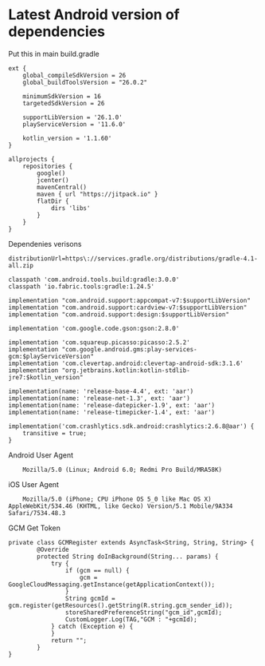 # Latest Android version of dependencies

Put this in main build.gradle

    ext {
        global_compileSdkVersion = 26
        global_buildToolsVersion = "26.0.2"

        minimumSdkVersion = 16
        targetedSdkVersion = 26

        supportLibVersion = '26.1.0'
        playServiceVersion = '11.6.0'

        kotlin_version = '1.1.60'
    }
    
    allprojects {
        repositories {
            google()
            jcenter()
            mavenCentral()
            maven { url "https://jitpack.io" }
            flatDir {
                dirs 'libs'
            }
        }
    }


Dependenies verisons

    distributionUrl=https\://services.gradle.org/distributions/gradle-4.1-all.zip

    classpath 'com.android.tools.build:gradle:3.0.0'
    classpath 'io.fabric.tools:gradle:1.24.5'
    
    implementation "com.android.support:appcompat-v7:$supportLibVersion"
    implementation "com.android.support:cardview-v7:$supportLibVersion"
    implementation "com.android.support:design:$supportLibVersion"
    
    implementation 'com.google.code.gson:gson:2.8.0'
    
    implementation 'com.squareup.picasso:picasso:2.5.2'
    implementation "com.google.android.gms:play-services-gcm:$playServiceVersion"
    implementation 'com.clevertap.android:clevertap-android-sdk:3.1.6'
    implementation "org.jetbrains.kotlin:kotlin-stdlib-jre7:$kotlin_version"
    
    implementation(name: 'release-base-4.4', ext: 'aar')
    implementation(name: 'release-net-1.3', ext: 'aar')
    implementation(name: 'release-datepicker-1.9', ext: 'aar')
    implementation(name: 'release-timepicker-1.4', ext: 'aar')
    
    implementation('com.crashlytics.sdk.android:crashlytics:2.6.8@aar') {
        transitive = true;
    }
    
    
Android User Agent
```
    Mozilla/5.0 (Linux; Android 6.0; Redmi Pro Build/MRA58K)
```

iOS User Agent
```
    Mozilla/5.0 (iPhone; CPU iPhone OS 5_0 like Mac OS X) AppleWebKit/534.46 (KHTML, like Gecko) Version/5.1 Mobile/9A334 Safari/7534.48.3
```

GCM Get Token   
```
private class GCMRegister extends AsyncTask<String, String, String> {
        @Override
        protected String doInBackground(String... params) {
            try {
                if (gcm == null) {
                    gcm = GoogleCloudMessaging.getInstance(getApplicationContext());
                }
                String gcmId = gcm.register(getResources().getString(R.string.gcm_sender_id));
                storeSharedPreferenceString("gcm_id",gcmId);
                CustomLogger.Log(TAG,"GCM : "+gcmId);
            } catch (Exception e) {
            }
            return "";
        }
}
```
